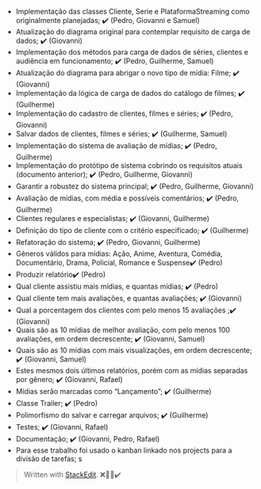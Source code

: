 - Implementação das classes Cliente, Serie e PlataformaStreaming como originalmente planejadas; ✔️ (Pedro, Giovanni e Samuel)
- Atualização do diagrama original para contemplar requisito de carga de dados; ✔️ (Giovanni)
- Implementação dos métodos para carga de dados de séries, clientes e audiência em funcionamento; ✔️ (Pedro, Guilherme, Samuel)
- Atualização do diagrama para abrigar o novo tipo de mídia: Filme; ✔️ (Giovanni)
- Implementação da lógica de carga de dados do catálogo de filmes; ✔️ (Guilherme)
- Implementação do cadastro de clientes, filmes e séries; ✔️ (Pedro, Giovanni)
- Salvar dados de clientes, filmes e séries; ✔️ (Guilherme, Samuel)
- Implementação do sistema de avaliação de mídias; ✔️ (Pedro, Guilherme)
- Implementação do protótipo de sistema cobrindo os requisitos atuais (documento anterior); ✔️ (Pedro, Guilherme, Giovanni)
- Garantir a robustez do sistema principal; ✔️ (Pedro, Guilherme, Giovanni)
- Avaliação de mídias, com média e possíveis comentários; ✔️ (Pedro, Guilherme)
- Clientes regulares e especialistas; ✔️ (Giovanni, Guilherme)
- Definição do tipo de cliente com o critério especificado; ✔️ (Guilherme)
- Refatoração do sistema; ✔️ (Pedro, Giovanni, Guilherme)
- Gêneros válidos para mídias: Ação, Anime, Aventura, Comédia, Documentário, Drama, Policial, Romance e Suspense✔️ (Pedro)
- Produzir relatório✔️ (Pedro)
- Qual cliente assistiu mais mídias, e quantas mídias; ✔️ (Pedro)
- Qual cliente tem mais avaliações, e quantas avaliações; ✔️ (Giovanni)
- Qual a porcentagem dos clientes com pelo menos 15 avaliações ;✔️ (Giovanni)
- Quais são as 10 mídias de melhor avaliação, com pelo menos 100 avaliações, em ordem decrescente; ✔️ (Giovanni, Samuel)
- Quais são as 10 mídias com mais visualizações, em ordem decrescente; ✔️ (Giovanni, Samuel)
- Estes mesmos dois últimos relatórios, porém com as mídias separadas por gênero; ✔️ (Giovanni, Rafael)
- Mídias serão marcadas como “Lançamento”; ✔️ (Guilherme)
- Classe Trailer; ✔️ (Pedro)
- Polimorfismo do salvar e carregar arquivos; ✔️ (Guilherme)
- Testes; ✔️ (Giovanni, Rafael)
- Documentação; ✔️ (Giovanni, Pedro, Rafael)
- Para esse trabalho foi usado o kanban linkado nos projects para a divisão de tarefas;
s

> Written with [StackEdit](https://stackedit.io/).
❌👨‍💻✔️
